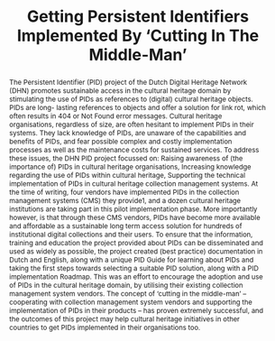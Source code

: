 ---
abstract: "The Persistent Identifier (PID) project of the Dutch Digital Heritage Network
  (DHN) promotes sustainable access in the cultural heritage domain by stimulating
  the use of PIDs as references to (digital) cultural heritage objects. PIDs are long-
  lasting references to objects and offer a solution for link rot, which often results
  in 404 or Not Found error messages.\nCultural heritage organisations, regardless
  of size, are often hesitant to implement PIDs in their systems. They lack knowledge
  of PIDs, are unaware of the capabilities and benefits of PIDs, and fear possible
  complex and costly implementation processes as well as the maintenance costs for
  sustained services.\nTo address these issues, the DHN PID project focussed on:\n
  Raising awareness of (the importance of) PIDs in cultural heritage organisations,\n
  Increasing knowledge regarding the use of PIDs within cultural heritage,\n Supporting
  the technical implementation of PIDs in cultural heritage collection management
  systems.\nAt the time of writing, four vendors have implemented PIDs in the collection
  management systems (CMS) they provide1, and a dozen cultural heritage institutions
  are taking part in this pilot implementation phase. More importantly however, is
  that through these CMS vendors, PIDs have become more available and affordable as
  a sustainable long term access solution for hundreds of institutional digital collections
  and their users. To ensure that the information, training and education the project
  provided about PIDs can be disseminated and used as widely as possible, the project
  created (best practice) documentation in Dutch and English, along with a unique
  PID Guide for learning about PIDs and taking the first steps towards selecting a
  suitable PID solution, along with a PID implementation Roadmap. This was an effort
  to encourage the adoption and use of PIDs in the cultural heritage domain, by utilising
  their existing collection management system vendors.\nThe concept of ‘cutting in
  the middle-man’ – cooperating with collection management system vendors and supporting
  the implementation of PIDs in their products – has proven extremely successful,
  and the outcomes of this project may help cultural heritage initiatives in other
  countries to get PIDs implemented in their organisations too."
creators:
- van Veenendaal, Remco
- Ras, Marcel
- Dangerfield, Marie Claire
date: null
document_url: https://services.phaidra.univie.ac.at/api/object/o:931104/download
grand_parent: iPRES
institutions: []
keywords:
- kyoto
landing_page_url: https://phaidra.univie.ac.at/o:931104
language: eng
layout: publication
license: CC BY-SA 4.0 International
notes_url: null
parent: iPRES 2017
presentation_url: null
size: 352423
source_name: iPRES
title: Getting Persistent Identifiers Implemented By ‘Cutting In The Middle-Man’
type: paper
year: 2017
---